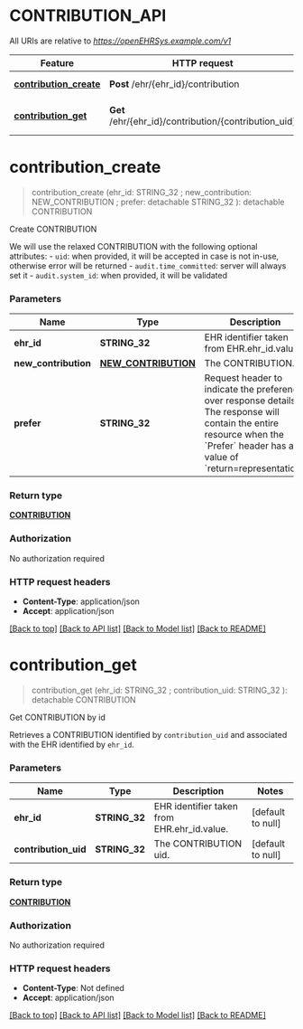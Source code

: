 # CONTRIBUTION_API

All URIs are relative to *https://openEHRSys.example.com/v1*

Feature | HTTP request | Description
------------- | ------------- | -------------
[**contribution_create**](CONTRIBUTION_API.md#contribution_create) | **Post** /ehr/{ehr_id}/contribution | Create CONTRIBUTION
[**contribution_get**](CONTRIBUTION_API.md#contribution_get) | **Get** /ehr/{ehr_id}/contribution/{contribution_uid} | Get CONTRIBUTION by id


# **contribution_create**
> contribution_create (ehr_id: STRING_32 ; new_contribution: NEW_CONTRIBUTION ; prefer:  detachable STRING_32 ): detachable CONTRIBUTION


Create CONTRIBUTION

We will use the relaxed CONTRIBUTION with the following optional attributes:   - `uid`: when provided, it will be accepted in case is not in-use, otherwise error will be returned   - `audit.time_committed`: server will always set it   - `audit.system_id`: when provided, it will be validated 


### Parameters

Name | Type | Description  | Notes
------------- | ------------- | ------------- | -------------
 **ehr_id** | **STRING_32**| EHR identifier taken from EHR.ehr_id.value.  | [default to null]
 **new_contribution** | [**NEW_CONTRIBUTION**](NEW_CONTRIBUTION.md)| The CONTRIBUTION.  | 
 **prefer** | **STRING_32**| Request header to indicate the preference over response details. The response will contain the entire resource when the &#x60;Prefer&#x60; header has a value of &#x60;return&#x3D;representation&#x60;.  | [optional] [default to return&#x3D;minimal]

### Return type

[**CONTRIBUTION**](Contribution.md)

### Authorization

No authorization required

### HTTP request headers

 - **Content-Type**: application/json
 - **Accept**: application/json

[[Back to top]](#) [[Back to API list]](../README.md#documentation-for-api-endpoints) [[Back to Model list]](../README.md#documentation-for-models) [[Back to README]](../README.md)

# **contribution_get**
> contribution_get (ehr_id: STRING_32 ; contribution_uid: STRING_32 ): detachable CONTRIBUTION


Get CONTRIBUTION by id

Retrieves a CONTRIBUTION identified by `contribution_uid` and associated with the EHR identified by `ehr_id`. 


### Parameters

Name | Type | Description  | Notes
------------- | ------------- | ------------- | -------------
 **ehr_id** | **STRING_32**| EHR identifier taken from EHR.ehr_id.value.  | [default to null]
 **contribution_uid** | **STRING_32**| The CONTRIBUTION uid.  | [default to null]

### Return type

[**CONTRIBUTION**](Contribution.md)

### Authorization

No authorization required

### HTTP request headers

 - **Content-Type**: Not defined
 - **Accept**: application/json

[[Back to top]](#) [[Back to API list]](../README.md#documentation-for-api-endpoints) [[Back to Model list]](../README.md#documentation-for-models) [[Back to README]](../README.md)

